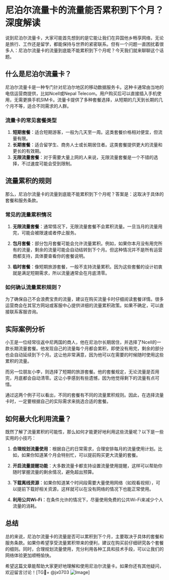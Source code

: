 # 尼泊尔流量卡的流量能否累积到下个月？深度解读

说到尼泊尔流量卡，大家可能首先想到的是它能让我们在异国他乡畅享网络，无论是旅行、工作还是留学，都能保持与世界的紧密联系。但有一个问题一直困扰着很多人：尼泊尔流量卡的流量到底能不能累积到下个月呢？今天我们就来聊聊这个话题。

## 什么是尼泊尔流量卡？

尼泊尔流量卡是一种专门针对尼泊尔地区的移动数据服务卡。这种卡通常由当地的电信运营商提供，比如Ncell或Nepal Telecom。用户购买后可以直接插入手机使用，无需更换手机SIM卡。流量卡提供了多种套餐选择，从短期的几天到长期的几个月不等，适合不同需求的人群。

### 流量卡的常见套餐类型

1. **短期套餐**：适合短期游客，一般为几天至一周。这类套餐价格相对便宜，但流量有限。
2. **长期套餐**：适合留学生、商务人士或长期居住者。这类套餐提供更大的流量和更长的有效期。
3. **无限流量套餐**：对于需要大量上网的人来说，无限流量套餐是一个不错的选择，不过速度可能会受到限制。

## 流量累积的规则

那么，尼泊尔流量卡的流量到底能不能累积到下个月呢？答案是：这取决于具体的套餐和服务条款。

### 常见的流量累积情况

1. **无限流量套餐**：通常情况下，无限流量套餐不会累积流量。一旦当月的流量用完，可能会被限速或者停止服务。
   
2. **包月套餐**：部分包月套餐可能会允许流量累积。例如，如果你本月没有用完所有的流量，剩余的流量可能会自动结转到下个月。但这种情况并不是所有运营商都支持，具体要查看你的套餐说明。

3. **临时套餐**：像短期旅游套餐，一般不支持流量累积。因为这些套餐的设计初衷就是满足短期需求，所以流量通常会在月底清零。

### 如何确认流量累积规则？

为了确保自己不会浪费宝贵的流量，建议在购买流量卡时仔细阅读套餐详情。很多运营商会在其官方网站或客服中心提供详细的流量累积政策。如果不确定，可以直接联系客服咨询。

## 实际案例分析

小王是一位经常往返中尼两国的商人，他在尼泊尔长期居住，并选择了Ncell的一款长期流量套餐。他发现自己的流量每个月都会累积，即使没有用完，剩余的部分也会自动延续到下个月。这让他非常满意，因为他可以在需要的时候随时使用这些累积的流量。

而另一位朋友小李，则选择了短期的旅游套餐。他的套餐规定，无论流量是否用完，月底都会自动清零。这让小李感到有些遗憾，因为他觉得剩下的流量有点可惜。

通过这两个例子可以看出，不同的套餐有不同的流量累积规则。因此，在选择流量卡时，一定要根据自己的实际需求来挑选合适的套餐。

## 如何最大化利用流量？

既然了解了流量累积的可能性，那么如何才能更好地利用这些流量呢？以下是一些实用的小技巧：

1. **合理规划流量使用**：根据自己的日常需求，合理安排每月的流量使用计划。比如，如果你知道某个月会特别忙，可以提前购买更大流量的套餐。
   
2. **开启流量提醒功能**：大多数流量卡都支持设置流量使用提醒，这样可以帮助你随时掌握流量的剩余情况，避免超出预算。

3. **下载离线资源**：如果你知道某个时间段需要大量使用网络（如观看视频），可以提前下载好相关资源，这样就可以在没有网络的情况下也能正常使用。

4. **利用公共Wi-Fi**：在条件允许的情况下，尽量使用免费的公共Wi-Fi来减少个人流量的消耗。

## 总结

总的来说，尼泊尔流量卡的流量是否可以累积到下个月，主要取决于具体的套餐和服务条款。如果你希望享受流量累积带来的便利，建议在购买前仔细研究各个套餐的细则。同时，合理规划流量使用，充分利用各种工具和技术手段，可以让我们的网络体验更加顺畅愉快。

希望这篇文章能帮助大家更好地理解和使用尼泊尔流量卡。如果你还有其他疑问，欢迎留言讨论！[TG💪+ @jx0703 ![Image](https://github.com/user-attachments/assets/dbca1d08-cadb-493c-b0ec-ad6f7a83f270)]